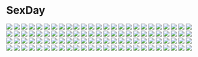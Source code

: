 # SexDay
![](https://konachan.com/image/9c45441897335648f49537c0bce1416a/Konachan.com%20-%20169266%20aqua_hair%20barefoot%20chain%20dress%20earth%20gd._fengzi%20green_eyes%20hatsune_miku%20long_hair%20planet%20ribbons%20twintails%20vocaloid.jpg)
![](https://konachan.com/jpeg/9422d8b7af22242b374d052c93ea608c/Konachan.com%20-%20147855%202girls%20flandre_scarlet%20halloween%20panties%20rasahan%20remilia_scarlet%20thighhighs%20touhou%20underwear%20vampire%20wings.jpg)
![](https://konachan.com/jpeg/b3cd2cc205998ca98d5f863fc2f89c47/Konachan.com%20-%20267889%20bed%20blindfold%20blonde_hair%20bondage%20breasts%20cum%20game_cg%20naked_shirt%20nipples%20no_bra%20penis%20pussy%20rope%20sex%20shirt_lift%20short_hair%20thighhighs%20uncensored.jpg)
![](https://konachan.com/jpeg/99b49dc036496b351d3bd1c96c43e66e/Konachan.com%20-%20232239%202girls%20ayase_eri%20blue_eyes%20blush%20bow%20crossover%20dress%20gloves%20long_hair%20ponytail%20red_eyes%20ribbons%20stars%20thighhighs%20touhou%20vampire%20waifu2x%20wings.jpg)
![](https://konachan.com/jpeg/1103aaa3aeca69227a393f93135e0b08/Konachan.com%20-%20178271%20ass%20cameltoe%20green_eyes%20hat%20hong_meiling%20panties%20red_hair%20shirosato%20spread_legs%20touhou%20underwear.jpg)
![](https://konachan.com/image/be217134c42f18e8a94b64b56b1c82ac/Konachan.com%20-%2053496%20hatsune_miku%20nottou%20vocaloid.jpg)
![](https://konachan.com/image/cd064d52297b11ac14e0df3d005a759c/Konachan.com%20-%2019913%20cosplay%20izumi_konata%20lucky_star%20parody%20suzumiya_haruhi_no_yuutsu.jpg)
![](https://konachan.com/image/a6d91531ea5ce5f783f7121a9fbc84d3/Konachan.com%20-%20299899%20anthropomorphism%20azur_lane%20black_hair%20blush%20breasts%20choker%20cleavage%20damao_yu%20dress%20drink%20long_hair%20panties%20red_eyes%20thighhighs%20underwear.jpg)
![](https://konachan.com/image/0788ea72ed173135d091ab34a7595414/Konachan.com%20-%2010396%20brown_hair%20green_eyes%20school_swimsuit%20short_hair%20swimsuit%20tagme_%28artist%29.jpg)
![](https://konachan.com/image/4f63b3400a3107a1e6837f13313cf080/Konachan.com%20-%20190085%20hatsune_miku%20sugar_sound%20vocaloid%20yuki_miku.jpg)
![](https://konachan.com/jpeg/70017eddedb6827ae8ad220e7fcca4fd/Konachan.com%20-%20196659%202girls%20barefoot%20blue_eyes%20butterfly%20hat%20kazenokaze%20pantyhose%20purple_eyes%20purple_hair%20school_uniform%20thighhighs%20white_hair%20zettai_ryouiki.jpg)
![](https://konachan.com/image/87a6eb6159d8e5af49633e0ba3d0fe41/Konachan.com%20-%20300486%20animal_ears%20aqua_hair%20barefoot%20bell%20blue_eyes%20breasts%20chinese_clothes%20chinese_dress%20cleavage%20karesuki%20lanmewko%20twintails.jpg)
![](https://konachan.com/jpeg/4a5947d36cec7aaa1ad45d974452f11d/Konachan.com%20-%20172876%20anthropomorphism%20aqua_eyes%20blue%20fenrixion%20long_hair%20my_little_pony%20princess_luna%20purple_hair%20stars%20thighhighs%20zettai_ryouiki.jpg)
![](https://konachan.com/image/086c42d18e14b21726d03d28e1b29bf5/Konachan.com%20-%2014998%20flcl.jpg)
![](https://konachan.com/image/05465fa1b7319cac265f268f58b714ff/Konachan.com%20-%2053230%20blue_eyes%20doumyouji_sakura_%28volume7%29%20fue%20nipples%20nude%20pussy%20rococoworks%20spread_legs%20uncensored%20volume7.jpg)
![](https://konachan.com/image/14e65eeecb117ac575c17de4ab3ed882/Konachan.com%20-%20101210%20cropped%20hatsune_miku%20h%40ge%20third-party_edit%20vocaloid%20water.jpg)
![](https://konachan.com/jpeg/9c3c4ddb043d5bb7dd2974fcb88e7730/Konachan.com%20-%20269308%20albedo%20black_hair%20blush%20breasts%20cait%20cleavage%20demon%20gradient%20horns%20long_hair%20male%20nude%20overlord%20pussy%20pussy_juice%20sex%20spread_legs%20uncensored%20wings.jpg)
![](https://konachan.com/jpeg/e452050120531f08ec4e42c90b9483da/Konachan.com%20-%20202595%20all_male%20angel_beats%21%20game_cg%20key%20male%20na-ga%20otonashi_yuzuru.jpg)
![](https://konachan.com/jpeg/be1ae6c5845678a56ff7e79a2c0ae565/Konachan.com%20-%20256617%20aqua_eyes%20ass%20ass_grab%20blush%20bow%20breasts%20cleavage%20flowers%20headdress%20kimono%20long_hair%20nude%20original%20panties%20ponytail%20suiheisen%20underwear%20white%20yuri.jpg)
![](https://konachan.com/image/c7f890a7f88febbe814af88fb5a68e57/Konachan.com%20-%20254645%203d%20black_hair%20building%20car%20city%20dark%20hat%20night%20novelance%20original%20scenic%20short_hair.jpg)
![](https://konachan.com/image/023cfc4bc69b1f51f7eb7bb65a52f6b6/Konachan.com%20-%2024608%20jpeg_artifacts%20nagato_yuki%20suzumiya_haruhi_no_yuutsu%20white%20witch.jpg)
![](https://konachan.com/image/4015e6cbdc125cc10367092a77c5161a/Konachan.com%20-%20102443%202girls%20original%20school_uniform%20sora_%28garakuta_waltz%29%20thighhighs.jpg)
![](https://konachan.com/jpeg/9c5812d1c5ed0ba8e78fc6c0bb1350e6/Konachan.com%20-%2040245%20akino_momiji%20sakura_musubi.jpg)
![](https://konachan.com/jpeg/88e7dc4680a7d3d6ed8d503dccf4236d/Konachan.com%20-%20256630%20akaza%20amasaka_miko%20bra%20breasts%20cleavage%20game_cg%20henshin_3%20may-be_soft%20navel%20panties%20pink_hair%20thighhighs%20underwear.jpg)
![](https://konachan.com/jpeg/de3cff4e5f0650e71a9f7dbf50e36abf/Konachan.com%20-%20253967%20bath%20bathtub%20blonde_hair%20breasts%20brown_eyes%20cropped%20mori_yuki%20n.g.%20nipples%20short_hair%20shower%20space_battleship_yamato%20water%20wet.jpg)
![](https://konachan.com/image/8418dc3c7c1a0932255c9d26a51bbdb7/Konachan.com%20-%2073068%20bail%20bed%20book%20brown_hair%20green_eyes%20original%20petals%20skirt%20stockings.jpg)
![](https://konachan.com/image/03186f2cb3ff697eb023c87f97540efa/Konachan.com%20-%20160196%202girls%20black_hair%20blonde_hair%20boku_wa_tomodachi_ga_sukunai%20kashiwazaki_sena%20long_hair%20mikazuki_yozora%20school_uniform%20short_hair%20skirt%20tomitayaki.jpg)
![](https://konachan.com/jpeg/05bf3db3e6ff063cfed38d67713e9d2c/Konachan.com%20-%20188770%20animal_ears%20anthropomorphism%20brown_eyes%20brown_hair%20catgirl%20chibi%20fang%20ikazuchi_%28kancolle%29%20kantai_collection%20school_uniform%20short_hair%20tail.jpg)
![](https://konachan.com/image/fcb514e81c8b048c1c3441cc43bc1213/Konachan.com%20-%20298801%20ayase_eri%20group%20hoshizora_rin%20koizumi_hanayo%20kousaka_honoka%20minami_kotori%20nishikino_maki%20petals%20signed%20sonoda_umi%20toujou_nozomi%20watermark%20yazawa_nico.jpg)
![](https://konachan.com/image/9446dd29e703fc5db2c1f1c5d7ddb549/Konachan.com%20-%2028488%20censored%20chu_x_chu%20game_cg%20penis%20unisonshift.jpg)
![](https://konachan.com/image/9b69dbf001763e85e623733b1d218b98/Konachan.com%20-%20160509%20animal_ears%20endou_tatsumi%20inubashiri_momiji%20mechagirl%20navel%20sword%20touhou%20weapon%20white_hair%20wolfgirl.jpg)
![](https://konachan.com/image/7895a518820db51eb2177a1d78704550/Konachan.com%20-%20300804%20ass%20barefoot%20blue_eyes%20blue_hair%20blush%20couch%20headband%20jpeg_artifacts%20matsui_hiroaki%20panty_pull%20rem_%28re%3Azero%29%20short_hair.jpg)
![](https://konachan.com/image/c84b83fb576ed8d0d1fd5bb05b79c0ff/Konachan.com%20-%2058899%20akira%20white.jpg)
![](https://konachan.com/jpeg/7a7d9b01875921ebdef2b643b5cb94bc/Konachan.com%20-%20289297%20ayakashi_kyoushuutan%20black_hair%20blue_eyes%20blush%20cura%20japanese_clothes%20kimono%20yuki_%28ayakashi_kyoushuutan%29.jpg)
![](https://konachan.com/image/0e5466c1db6bae24ff3eb4892a0c6567/Konachan.com%20-%20230996%20armor%20ass%20boots%20bow%20breasts%20cape%20cum%20doggirl%20fang%20gloves%20handjob%20long_hair%20navel%20nipples%20panties%20penis%20pussy%20red_eyes%20red_hair%20ricegnat%20sex%20wink.jpg)
![](https://konachan.com/image/fd2b3eac92f6da7945777000139c56e6/Konachan.com%20-%2033803%20hayasaka_hiyori%20katase_yuki%20mizuiro.jpg)
![](https://konachan.com/image/10e6d316138be019e59eeeca83bc1aa6/Konachan.com%20-%20279705%20aqua_eyes%20ass%20black_hair%20blue_eyes%20building%20cape%20clouds%20gloves%20hoodie%20khanshin%20long_hair%20male%20skirt%20sky%20smoking%20suit%20sunset%20thighhighs%20weapon.jpg)
![](https://konachan.com/jpeg/46f5cd3318b12dffb264fba883da175d/Konachan.com%20-%20277034%20animal%20anthropomorphism%20bird%20book%20cape%20clausewitz%20gloves%20long_hair%20military%20mrpeanut_88%20pantyhose%20paper%20pink_eyes%20skirt%20weapon%20white_hair.jpg)
![](https://konachan.com/jpeg/92d005f83630cb8d20bac660c21dcd33/Konachan.com%20-%20107762%20kagamine_rin%20vocaloid.jpg)
![](https://konachan.com/image/6227e505be4eeb6ae71b2b9b54618246/Konachan.com%20-%2010250%20tagme.jpg)
![](https://konachan.com/image/e034bd8faf69d0f7280ed0b6a7b3bd6b/Konachan.com%20-%2049415%20akiyama_mio%20k-on%21.jpg)
![](https://konachan.com/image/c6c06becf5bb23272a00fd31aea8c3e0/Konachan.com%20-%2073915%20angel%20blonde_hair%20blue_eyes%20cross%20dress%20flowers%20long_hair%20original%20ribbons%20wings.jpg)
![](https://konachan.com/image/93c34c0087d2ee624928ee5d290a61f7/Konachan.com%20-%2023939%20aburame_shino%20all_male%20hyuuga_neji%20male%20nara_shikamaru%20naruto%20rock_lee%20sai%20uzumaki_naruto.jpg)
![](https://konachan.com/image/82f2dca72f64c1ae8874301472097aba/Konachan.com%20-%2025340%20eureka%20eureka_seven%20kobayashi_yuji.jpeg)
![](https://konachan.com/image/e9aaf9c9657b9a120c4b533bd5adfcdd/Konachan.com%20-%20104396%20animal_ears%20barefoot%20long_hair%20nekomura_iroha%20pink_hair%20tail%20thighhighs%20vocaloid%20yayoi_%28egoistic_realism%29%20yellow_eyes.jpg)
![](https://konachan.com/jpeg/0bc18fc230afc703f0228dabba360100/Konachan.com%20-%2069920%20blonde_hair%20blush%20braids%20brown_eyes%20dress%20hat%20kirisame_marisa%20long_hair%20ribbons%20sky%20touhou%20witch.jpg)
![](https://konachan.com/image/c8e211c6f4ae67438652a07712f768ee/Konachan.com%20-%20178665%20bob_%28biyonbiyon%29%20clouds%20landscape%20original%20scenic%20sky%20tree%20water.jpg)
![](https://konachan.com/image/30c8ceae89f8853dcb7f6e34f1d6ff82/Konachan.com%20-%2018674%20natsume_maya%20tenjou_tenge.jpg)
![](https://konachan.com/image/5c16e984c2556c88f827a26e79785234/Konachan.com%20-%20169565%20black_hair%20dress%20long_hair%20original%20suwako_%28nakasuwa%29%20yellow_eyes.jpg)
![](https://konachan.com/image/b9defc56baf27686e643fb1cf10a6838/Konachan.com%20-%20264808%20blue_eyes%20blue_hair%20bow%20brat%20cat_smile%20choker%20green_hair%20group%20hat%20headband%20hoodie%20loli%20long_hair%20nijisanji%20pink_hair%20short_hair%20shorts%20wink.jpg)
![](https://konachan.com/jpeg/15f84d82d8ea249819493761f05b91ca/Konachan.com%20-%20183828%20brown_eyes%20brown_hair%20glasses%20gray_hair%20green_eyes%20japanese_clothes%20laruha%20leaves%20male%20original%20short_hair%20white.jpg)
![](https://konachan.com/jpeg/a61e03d1ad68e7aee381a699914a2581/Konachan.com%20-%20153056%20breasts%20brown_eyes%20brown_hair%20censored%20christmas%20game_cg%20giga%20kajiya_ayano%20kiss_bell%20mikoto_akemi%20nipples%20open_shirt%20sex.jpg)
![](https://konachan.com/jpeg/443ab4298236b5aa55c9b18e52ee3391/Konachan.com%20-%20105832%20blush%20breasts%20food%20green_eyes%20green_hair%20kochiya_sanae%20nipples%20panties%20sex%20touhou%20underwear%20yoshimo.jpg)
![](https://konachan.com/jpeg/00088b72a9dbe69e815128eff6188646/Konachan.com%20-%20305805%20animal_ears%20anthropomorphism%20azur_lane%20blue_eyes%20boots%20loli%20long_hair%20pondel%20purple_hair%20tashkent_%28azur_lane%29%20thighhighs%20white.jpg)
![](https://konachan.com/image/f6ed1b03fa9d6a987b9f1f5f3e8c5a78/Konachan.com%20-%20138308%20bed%20jewelpet%20kedama_keito%20penis%20pink_eyes%20pink_hair%20pussy%20pussy_juice%20sex%20tagme%20uncensored.jpg)
![](https://konachan.com/jpeg/8b586412cda9863d7356ce69766f7608/Konachan.com%20-%20137289%202girls%20brown_hair%20carnelian%20heart%20lolita_fashion%20long_hair%20original%20pointed_ears%20purple_eyes%20purple_hair%20red_eyes%20tail%20valentine%20wings.jpg)
![](https://konachan.com/jpeg/09990f34160b782c37203247ceab7748/Konachan.com%20-%20111756%20210ten%20breasts%20cleavage%20umineko_no_naku_koro_ni%20ushiromiya_natsuhi.jpg)
![](https://konachan.com/image/49aaf4cc7550a3c88a29c336422decc6/Konachan.com%20-%20123131%20blonde_hair%20dress%20flandre_scarlet%20hat%20lin%2B%20red_eyes%20short_hair%20signed%20touhou%20vampire%20wings.jpg)
![](https://konachan.com/image/960d5db7ad598ae2ca3aac75d26eed73/Konachan.com%20-%20264081%20animal%20book%20fate_grand_order%20fate_%28series%29%20japanese_clothes%20katsushika_hokusai%20kimono%20purple_eyes%20purple_hair%20short_hair%20tsuuhan.jpg)
![](https://konachan.com/image/4393a58d4b52bc9b496dc64a7de46034/Konachan.com%20-%20164310%20bikini%20mkiiiiii_%28chuanxcc%29%20original%20pool%20sideboob%20swimsuit%20watermark%20windforcelan.jpg)
![](https://konachan.com/jpeg/6e9d919533580ca6faea1cbc4655e990/Konachan.com%20-%20269920%20boots%20braids%20brown_eyes%20brown_hair%20dress%20gray_hair%20kneehighs%20long_hair%20luo_tianyi%20red_eyes%20thighhighs%20twintails%20vocaloid%20white_hair%20wink%20xingchen.jpg)
![](https://konachan.com/jpeg/5d533b48939fd3379ad3138b601233ed/Konachan.com%20-%207157%20clamp%20hanato_kobato%20kobato.jpg)
![](https://konachan.com/jpeg/e2135b712f063f564f4874cbdb210a3c/Konachan.com%20-%20292871%20anus%20bikini%20blonde_hair%20breasts%20fate_grand_order%20fate_%28series%29%20green_eyes%20kaetzchen%20nero_claudius_%28fate%29%20nipples%20pussy%20swimsuit%20twintails%20uncensored.jpg)
![](https://konachan.com/jpeg/e28e5f51818b25fd78a5cb637488b42e/Konachan.com%20-%20257383%20barefoot%20bed%20breasts%20cameltoe%20foxgirl%20long_hair%20navel%20nipples%20no_bra%20original%20panties%20purple_hair%20ribbons%20shirt_lift%20tail%20tateha%20underwear%20yellow_eyes.jpg)
![](https://konachan.com/image/6276a684f4d4b22ff9361649d59e7101/Konachan.com%20-%20192371%20blue_hair%20brown_hair%20clouds%20feathers%20green_eyes%20group%20headband%20lilikou%20long_hair%20red_eyes%20ribbons%20short_hair%20skirt%20sky%20thighhighs%20twintails.jpg)
![](https://konachan.com/image/844dccd2ebb5ff147e1dc43a2b84c16f/Konachan.com%20-%2050468%20blush%20cigarette%20gray%20headphones%20ichigo_mashimaro%20itou_nobue%20kneehighs%20skirt.jpg)
![](https://konachan.com/image/d80fa0782bbd55e4446653ba3e6800b3/Konachan.com%20-%20103266%20akemi_homura%20dress%20kaname_madoka%20long_hair%20mahou_shoujo_madoka_magica%20pink_hair%20tetora%20ultimate_madoka%20wings.jpg)
![](https://konachan.com/image/98a901634ebc35286fb415f48285eb68/Konachan.com%20-%2024662%20halloween%20senmu.jpg)
![](https://konachan.com/jpeg/68af1ee430c88ccddc0fb3b3c37e0d9f/Konachan.com%20-%20273245%20black_hair%20blush%20breasts%20choker%20dress%20elbow_gloves%20folks_%28nabokof%29%20garter_belt%20gloves%20long_hair%20tales_of_berseria%20velvet_crowe%20waifu2x%20yellow_eyes.jpg)
![](https://konachan.com/image/62f6c7ef816c2cb93199a4131a2a9eb2/Konachan.com%20-%20119992%20bikini%20breasts%20cleavage%20denpa_onna_to_seishun_otoko%20hoshimiya_yashiro%20loli%20maekawa%20mifune_ryuuko%20swimsuit%20touwa_erio%20touwa_meme.jpg)
![](https://konachan.com/jpeg/ba379c03bedb92b4da154f45bb6e5bf7/Konachan.com%20-%20160190%20black_hair%20breasts%20chain%20collar%20eyepatch%20horns%20long_hair%20mask%20original%20ponytail%20red_eyes%20tattoo.jpg)
![](https://konachan.com/jpeg/6f1411d04c03777b90512c8ea5ad0758/Konachan.com%20-%20282805%20aqua_eyes%20aqua_hair%20clouds%20gloves%20hatsune_miku%20long_hair%20matsuda_toki%20rainbow%20ribbons%20twintails%20vocaloid.jpg)
![](https://konachan.com/image/09b8e4b34bfc78ddfcf320a5f942dc04/Konachan.com%20-%20110765%20blonde_hair%20dress%20flowers%20hat%20nanahara_fuyuki%20purple_eyes%20sunflower%20touhou%20yakumo_yukari.jpg)
![](https://konachan.com/jpeg/871d110effb2f20ae3498beed2218e38/Konachan.com%20-%2097607%20bow%20braids%20building%20gloves%20izayoi_sakuya%20maid%20moon%20night%20rby%20red_eyes%20short_hair%20thighhighs%20touhou%20white_hair.jpg)
![](https://konachan.com/image/59dbe471c066d95676a618ec65b317ad/Konachan.com%20-%2060226%20akihime_sumomo%20itou_noiji%20nanatsuiro_drops%20white%20yuki-chan.jpg)
![](https://konachan.com/image/79446ff9c19a9e0f154d0dfa40aa49b9/Konachan.com%20-%2058253%20hayate_no_gotoku%20katsura_hinagiku.jpg)
![](https://konachan.com/jpeg/d56cf7f9a76a902f39e464c374d58d0b/Konachan.com%20-%20230430%20anus%20ass%20blue_eyes%20blue_hair%20blush%20book%20dress%20game_cg%20long_hair%20panties%20panty_pull%20pantyhose%20ponytail%20pussy%20ribbons%20sayori%20smile%20uncensored%20underwear.jpg)
![](https://konachan.com/jpeg/3d296a5be3dc122333a5407f3ea1c2c6/Konachan.com%20-%20293413%20ass%20blush%20braids%20breasts%20censored%20fellatio%20game_cg%20kneehighs%20nude%20orc_soft%20penis%20suruga_kuroitsu%20tsukamoto_misako%20tsuma_ga_kirei_ni_natta_wake.jpg)
![](https://konachan.com/jpeg/5a94e6c7943807a85dae99097791e47f/Konachan.com%20-%20196947%20breasts%20cleavage%20dress%20flowers%20gray%20headdress%20hong%20leaves%20original%20rose%20short_hair%20signed%20wings.jpg)
![](https://konachan.com/image/d0dc375b1296e960978a489388393413/Konachan.com%20-%20154312%20bigright-orz%20hatsune_miku%20vocaloid%20yuki_miku.jpg)
![](https://konachan.com/image/be6da5e3162f5e08995bab2eee0deaed/Konachan.com%20-%20179243%20deep-sea_girl_%28vocaloid%29%20hatsune_miku%20nviek5%20vocaloid.jpg)
![](https://konachan.com/image/0314da20dd7e7389e6d2657c25c64697/Konachan.com%20-%20114701%20diamic_days%20game_cg%20hatsushiba_kisa%20lump_of_sugar%20sesena_yau.jpg)
![](https://konachan.com/jpeg/8c74a70c2b69996370dc83b39d390e9f/Konachan.com%20-%20146890%20bikini%20kokotetsu%20mizuhashi_parsee%20pointed_ears%20swimsuit%20touhou%20towel%20white.jpg)
![](https://konachan.com/image/6020121359423b14868a2f22a935a3e4/Konachan.com%20-%20155883%20barefoot%20green_eyes%20green_hair%20gumi%20ji%20vocaloid.jpg)
![](https://konachan.com/image/3bb656d474cf435272faaec043d87965/Konachan.com%20-%2033827%20gundam_seed%20gundam_seed_destiny%20meyrin_hawke%20mobile_suit_gundam.jpg)
![](https://konachan.com/image/aa57c9c2ad2863ed0c6af2b75690441c/Konachan.com%20-%20249545%20blush%20dress%20flowers%20hat%20original%20remiina_%28reming185%29%20ribbons%20summer_dress%20sunflower.jpg)
![](https://konachan.com/image/2f645f1c602fedb0fa8ab6ee8a4fd1fc/Konachan.com%20-%2014182%20azumanga_daioh%20breasts%20cleavage%20kagura%20mihama_chiyo%20swimsuit%20takino_tomo%20tan_lines.jpg)
![](https://konachan.com/jpeg/8f1108d9bc4204b0b46561657d9b6ca3/Konachan.com%20-%2094685%20hatsune_miku%20vocaloid%20waaai.jpg)
![](https://konachan.com/image/64379ebd76ea1fb8b1d9bd14313a2e68/Konachan.com%20-%20219884%20hatsune_miku%20long_hair%20tears%20tie%20twintails%20vise%20vocaloid.jpg)
![](https://konachan.com/image/c9d3a0b7ccf781249aac8b34a8a66edb/Konachan.com%20-%20231460%20aliasing%20building%20clouds%20gensuke%20original%20reflection%20school_uniform%20short_hair%20sky%20sunset%20water.jpg)
![](https://konachan.com/jpeg/d71ed26123d1fc60e26ee9f1bd82789d/Konachan.com%20-%20131677%20akatsuki-works%20animal%20bird%20boots%20forest%20game_cg%20long_hair%20necklace%20ponytail%20renjou_yae%20saeki_hokuto%20%26_sora_no_mukou_de_sakimasu_you_ni%20tree.jpg)
![](https://konachan.com/image/9d644ff9f50f92c171233dfb2ba98366/Konachan.com%20-%2043663%20animal_ears%20blue_eyes%20blue_hair%20christmas%20cirno%20daiyousei%20dress%20fairy%20green_hair%20group%20hat%20long_hair%20purple_eyes%20short_hair%20touhou%20wings.jpg)
![](https://konachan.com/image/6de9ac7caa1b122ceba6eb2f901bdc7f/Konachan.com%20-%20224837%20blue_eyes%20blush%20bodysuit%20boots%20breasts%20cosplay%20erect_nipples%20evan_yang%20gloves%20heart%20long_hair%20orange_hair%20overwatch%20skintight%20tattoo.jpg)
![](https://konachan.com/jpeg/f2dab5dfa1d1c02536ee75de4075c439/Konachan.com%20-%20282343%202girls%20animal_ears%20black_hair%20blonde_hair%20blush%20braids%20close%20doggirl%20hakurei_reimu%20kirisame_marisa%20long_hair%20mask%20miko%20rankasei%20touhou%20yellow_eyes.jpg)
![](https://konachan.com/image/57d83857333bcc071454ce00a57e367d/Konachan.com%20-%20170072%20akiyama_yukari%20brown_eyes%20brown_hair%20combat_vehicle%20headphones%20nishizumi_miho%20orange_hair%20school_uniform%20short_hair%20skirt%20tkfkid%20water%20weapon.jpg)
![](https://konachan.com/image/2e5637983827c0024393d3f8613cb36e/Konachan.com%20-%2015372%20asahina_suzuka%20suzuka.jpg)
![](https://konachan.com/jpeg/cf6318e020b1457b70c849c01a4cd0eb/Konachan.com%20-%20196260%20bow%20fire%20fujiwara_no_mokou%20long_hair%20moon%20night%20oubou%20pink_eyes%20touhou%20white_hair.jpg)
![](https://konachan.com/image/0dd58503f25c84351b3c8b0466c986a3/Konachan.com%20-%20113827%20blush%20crying%20fingering%20haguhagu%20nude%20pussy%20red_eyes%20red_hair%20tagme%20uncensored%20wet.jpg)
![](https://konachan.com/jpeg/6b83979fd01a9a07cbd5b193daf432ea/Konachan.com%20-%20163222%20bed%20breasts%20dengeki_hime%20green_eyes%20hayami_mai%20lunaris_filia%20nipples%20no_bra%20panties%20panty_pull%20red_hair%20school_uniform%20underwear%20whirlpool.jpg)
![](https://konachan.com/image/92fb8fe717c8b954f1586a1f714d9d3b/Konachan.com%20-%20155830%20bed%20blonde_hair%20blue_eyes%20bra%20breasts%20catherine%20catherine_%28character%29%20cleavage%20panties%20tagme%20thighhighs%20underwear%20yamaishi108.jpg)
